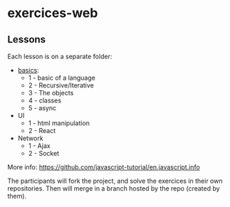 # exercices-web

## Lessons

Each lesson is on a separate folder:
* [basics](lessons/basics):
    * 1 - basic of a language
    * 2 - Recursive/Iterative
    * 3 - The objects
    * 4 - classes
    * 5 - async
* UI
    * 1 - html manipulation
    * 2 - React
* Network
    * 1 - Ajax
    * 2 - Socket


More info:
https://github.com/javascript-tutorial/en.javascript.info

The participants will fork the project, and solve the exercices in their own repositories. Then will merge in a branch hosted by the repo (created by them).
